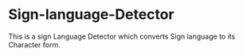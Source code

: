 # Sign-language-Detector
This is a sign Language Detector which converts Sign language to its Character form.

